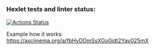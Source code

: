 ### Hexlet tests and linter status:
[![Actions Status](https://github.com/Ozmeks/backend-project-lvl2/workflows/hexlet-check/badge.svg)](https://github.com/Ozmeks/backend-project-lvl2/actions)

Example how it works: https://asciinema.org/a/fbHvDDmSsXGo0idt2Yav025mX